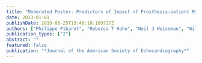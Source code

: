 ```yaml
---
title: "Moderated Poster: Predictors of Impact of Prosthesis-patient Mismatch following Transcatheter Aortic Valve Replacement-A Partner Trial Cohort A Analysis"
date: 2013-01-01
publishDate: 2019-05-25T13:40:10.189717Z
authors: ["Philippe Pibarot", "Rebecca T Hahn", "Neil J Weissman", "William J Stewart", "Brian R Lindman", "Lars G Svensson", "Howard C Herrmann", "Michael J Mack", "Scott Lim", "Vinod H Thourani", "Thomas McAndrew", " others"]
publication_types: ["2"]
abstract: ""
featured: false
publication: "*Journal of the American Society of Echocardiography*"
---
```


